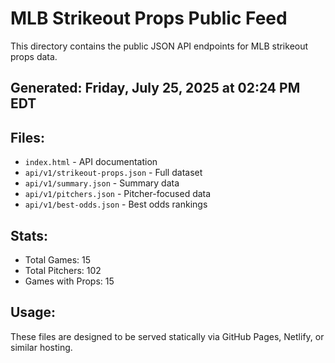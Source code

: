 # MLB Strikeout Props Public Feed

This directory contains the public JSON API endpoints for MLB strikeout props data.

## Generated: Friday, July 25, 2025 at 02:24 PM EDT

## Files:
- `index.html` - API documentation
- `api/v1/strikeout-props.json` - Full dataset
- `api/v1/summary.json` - Summary data
- `api/v1/pitchers.json` - Pitcher-focused data  
- `api/v1/best-odds.json` - Best odds rankings

## Stats:
- Total Games: 15
- Total Pitchers: 102
- Games with Props: 15

## Usage:
These files are designed to be served statically via GitHub Pages, Netlify, or similar hosting.
